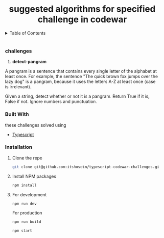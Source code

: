 <div align="center">
  

  <h1 align="center">suggested algorithms for specified challenge in codewar</h1>

</div>

<details>
  <summary>Table of Contents</summary>
  <ol>
    <a href="#challenges">Challenges</a>
    <ul>
      <li><a href="#detect-pangram">Detect Pangram</a></li>
    </ul>
    <li><a href="#built-with">Built With</a></li>
    <li><a href="#installation">Installation</a></li>
  </ol>
</details>
<br/>

<div id="challenges"></div>

### challenges


<div id="detect-pangram"></div>

1. **detect-pangram**

A pangram is a sentence that contains every single letter of the alphabet at least once. For example, the sentence "The quick brown fox jumps over the lazy dog" is a pangram, because it uses the letters A-Z at least once (case is irrelevant).

Given a string, detect whether or not it is a pangram. Return True if it is, False if not. Ignore numbers and punctuation.

### Built With

<div id="built-with"></div>

these challenges solved using 

- [Typescript](https://styled-components.com/)

### Installation

<div id="installation"></div>

1. Clone the repo

   ```sh
   git clone git@github.com:itshosein/typescript-codewar-challenges.git
   ```

2. Install NPM packages
   ```sh
   npm install
   ```
3. For development

   ```sh
   npm run dev
   ```

   For production

   ```sh
   npm run build

   npm start
   ```

